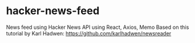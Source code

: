 # hacker-news-feed
News feed using Hacker News API using React, Axios, Memo
Based on this tutorial by Karl Hadwen: https://github.com/karlhadwen/newsreader
